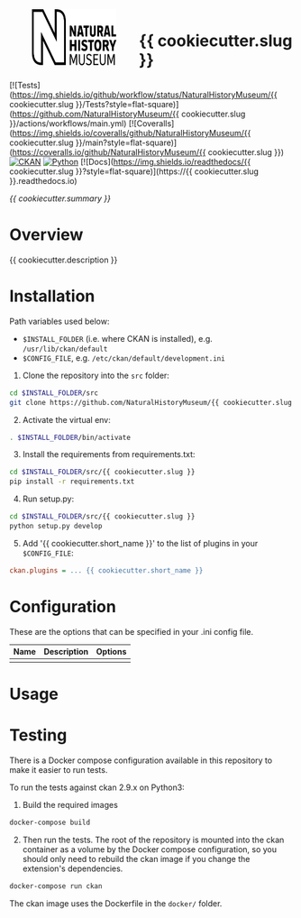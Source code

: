 <img src=".github/nhm-logo.svg" align="left" width="150px" height="100px" hspace="40"/>

# {{ cookiecutter.slug }}

[![Tests](https://img.shields.io/github/workflow/status/NaturalHistoryMuseum/{{ cookiecutter.slug }}/Tests?style=flat-square)](https://github.com/NaturalHistoryMuseum/{{ cookiecutter.slug }}/actions/workflows/main.yml)
[![Coveralls](https://img.shields.io/coveralls/github/NaturalHistoryMuseum/{{ cookiecutter.slug }}/main?style=flat-square)](https://coveralls.io/github/NaturalHistoryMuseum/{{ cookiecutter.slug }})
[![CKAN](https://img.shields.io/badge/ckan-2.9.1-orange.svg?style=flat-square)](https://github.com/ckan/ckan)
[![Python](https://img.shields.io/badge/python-3.6%20%7C%203.7%20%7C%203.8-blue.svg?style=flat-square)](https://www.python.org/)
[![Docs](https://img.shields.io/readthedocs/{{ cookiecutter.slug }}?style=flat-square)](https://{{ cookiecutter.slug }}.readthedocs.io)

_{{ cookiecutter.summary }}_


# Overview

{{ cookiecutter.description }}


# Installation

Path variables used below:
- `$INSTALL_FOLDER` (i.e. where CKAN is installed), e.g. `/usr/lib/ckan/default`
- `$CONFIG_FILE`, e.g. `/etc/ckan/default/development.ini`

1. Clone the repository into the `src` folder:

  ```bash
  cd $INSTALL_FOLDER/src
  git clone https://github.com/NaturalHistoryMuseum/{{ cookiecutter.slug }}.git
  ```

2. Activate the virtual env:

  ```bash
  . $INSTALL_FOLDER/bin/activate
  ```

3. Install the requirements from requirements.txt:

  ```bash
  cd $INSTALL_FOLDER/src/{{ cookiecutter.slug }}
  pip install -r requirements.txt
  ```

4. Run setup.py:

  ```bash
  cd $INSTALL_FOLDER/src/{{ cookiecutter.slug }}
  python setup.py develop
  ```

5. Add '{{ cookiecutter.short_name }}' to the list of plugins in your `$CONFIG_FILE`:

  ```ini
  ckan.plugins = ... {{ cookiecutter.short_name }}
  ```

# Configuration

These are the options that can be specified in your .ini config file.

Name|Description|Options
--|--|--
|||


# Usage



# Testing

There is a Docker compose configuration available in this repository to make it easier to run tests.

To run the tests against ckan 2.9.x on Python3:

1. Build the required images
```bash
docker-compose build
```

2. Then run the tests.
   The root of the repository is mounted into the ckan container as a volume by the Docker compose
   configuration, so you should only need to rebuild the ckan image if you change the extension's
   dependencies.
```bash
docker-compose run ckan
```

The ckan image uses the Dockerfile in the `docker/` folder.
